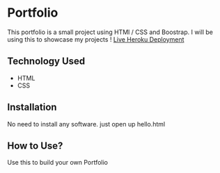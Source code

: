 # Portfolio

This portfolio is a small project using HTMl / CSS and Boostrap. I will be using this to showcase my projects !
[Live Heroku Deployment](https://portfolio-princedarko.herokuapp.com/)
## Technology Used
* HTML
* CSS
## Installation
No need to install any software. just open up hello.html
## How to Use?
Use this to build your own Portfolio
